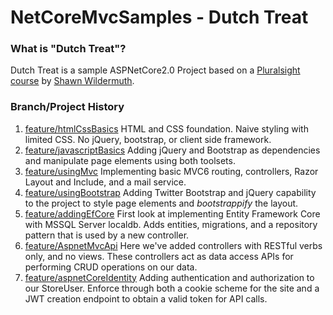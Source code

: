 # NetCoreMvcSamples - Dutch Treat

### What is "Dutch Treat"?

Dutch Treat is a sample ASPNetCore2.0 Project based on a [Pluralsight course](https://app.pluralsight.com/library/courses/aspnetcore-mvc-efcore-bootstrap-angular-web/) by [Shawn Wildermuth](https://wildermuth.com/).

### Branch/Project History

1. [feature/htmlCssBasics](https://github.com/justin-capalbo/NetCoreMvcSamples/tree/feature/htmlCssBasics) HTML and CSS foundation.  Naive styling with limited CSS.  No jQuery, bootstrap, or client side framework.
2. [feature/javascriptBasics](https://github.com/justin-capalbo/NetCoreMvcSamples/tree/feature/javascriptBasics) Adding jQuery and Bootstrap as dependencies and manipulate page elements using both toolsets.
3. [feature/usingMvc](https://github.com/justin-capalbo/NetCoreMvcSamples/tree/feature/usingMvc) Implementing basic MVC6 routing, controllers, Razor Layout and Include, and a mail service.
4. [feature/usingBootstrap](https://github.com/justin-capalbo/NetCoreMvcSamples/tree/feature/usingBootstrap) Adding Twitter Bootstrap and jQuery capability to the project to style page elements and _bootstrappify_ the layout.
5. [feature/addingEfCore](https://github.com/justin-capalbo/NetCoreMvcSamples/tree/feature/addingEfCore) First look at implementing Entity Framework Core with MSSQL Server localdb.  Adds entities, migrations, and a repository pattern that is used by a new controller.
6. [feature/AspnetMvcApi](https://github.com/justin-capalbo/NetCoreMvcSamples/tree/feature/AspnetMvcApi) Here we've added controllers with RESTful verbs only, and no views.  These controllers act as data access APIs for performing CRUD operations on our data.
6. [feature/aspnetCoreIdentity](https://github.com/justin-capalbo/NetCoreMvcSamples/tree/feature/aspnetCoreIdentity) Adding authentication and authorization to our StoreUser.  Enforce through both a cookie scheme for the site and a JWT creation endpoint to obtain a valid token for API calls.
